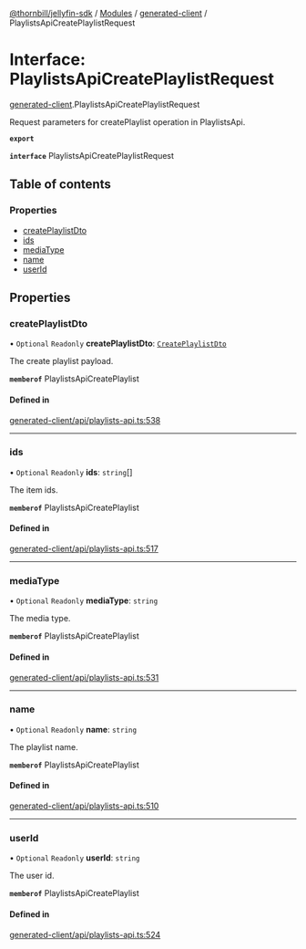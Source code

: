 [@thornbill/jellyfin-sdk](../README.md) / [Modules](../modules.md) / [generated-client](../modules/generated_client.md) / PlaylistsApiCreatePlaylistRequest

# Interface: PlaylistsApiCreatePlaylistRequest

[generated-client](../modules/generated_client.md).PlaylistsApiCreatePlaylistRequest

Request parameters for createPlaylist operation in PlaylistsApi.

**`export`**

**`interface`** PlaylistsApiCreatePlaylistRequest

## Table of contents

### Properties

- [createPlaylistDto](generated_client.PlaylistsApiCreatePlaylistRequest.md#createplaylistdto)
- [ids](generated_client.PlaylistsApiCreatePlaylistRequest.md#ids)
- [mediaType](generated_client.PlaylistsApiCreatePlaylistRequest.md#mediatype)
- [name](generated_client.PlaylistsApiCreatePlaylistRequest.md#name)
- [userId](generated_client.PlaylistsApiCreatePlaylistRequest.md#userid)

## Properties

### createPlaylistDto

• `Optional` `Readonly` **createPlaylistDto**: [`CreatePlaylistDto`](generated_client.CreatePlaylistDto.md)

The create playlist payload.

**`memberof`** PlaylistsApiCreatePlaylist

#### Defined in

[generated-client/api/playlists-api.ts:538](https://github.com/thornbill/jellyfin-sdk-typescript/blob/c65c42e/src/generated-client/api/playlists-api.ts#L538)

___

### ids

• `Optional` `Readonly` **ids**: `string`[]

The item ids.

**`memberof`** PlaylistsApiCreatePlaylist

#### Defined in

[generated-client/api/playlists-api.ts:517](https://github.com/thornbill/jellyfin-sdk-typescript/blob/c65c42e/src/generated-client/api/playlists-api.ts#L517)

___

### mediaType

• `Optional` `Readonly` **mediaType**: `string`

The media type.

**`memberof`** PlaylistsApiCreatePlaylist

#### Defined in

[generated-client/api/playlists-api.ts:531](https://github.com/thornbill/jellyfin-sdk-typescript/blob/c65c42e/src/generated-client/api/playlists-api.ts#L531)

___

### name

• `Optional` `Readonly` **name**: `string`

The playlist name.

**`memberof`** PlaylistsApiCreatePlaylist

#### Defined in

[generated-client/api/playlists-api.ts:510](https://github.com/thornbill/jellyfin-sdk-typescript/blob/c65c42e/src/generated-client/api/playlists-api.ts#L510)

___

### userId

• `Optional` `Readonly` **userId**: `string`

The user id.

**`memberof`** PlaylistsApiCreatePlaylist

#### Defined in

[generated-client/api/playlists-api.ts:524](https://github.com/thornbill/jellyfin-sdk-typescript/blob/c65c42e/src/generated-client/api/playlists-api.ts#L524)
